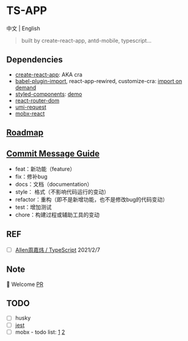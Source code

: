 # TS-APP

中文 | English

> built by create-react-app, antd-mobile, typescript...

## Dependencies

- [create-react-app](https://create-react-app.dev/): AKA cra
- [babel-plugin-import](https://www.npmjs.com/package/babel-plugin-import), react-app-rewired, customize-cra: [import on demand](https://mobile.ant.design/docs/react/use-with-create-react-app-cn#%E6%8C%89%E9%9C%80%E5%8A%A0%E8%BD%BD)
- [styled-components](https://styled-components.com/docs/basics#getting-started): [demo](https://www.joshwcomeau.com/css/styled-components/)
- [react-router-dom](https://reactrouter.com/web/guides/quick-start)
- [umi-request](https://github.com/umijs/umi-request)
- [mobx-react](https://github.com/mobxjs/mobx-react)

## [Roadmap](https://github.com/xzl-org/ts-app/projects/1)

## [Commit Message Guide](http://www.ruanyifeng.com/blog/2016/01/commit_message_change_log.html)

- feat：新功能（feature）
- fix：修补bug
- docs：文档（documentation）
- style： 格式（不影响代码运行的变动）
- refactor：重构（即不是新增功能，也不是修改bug的代码变动）
- test：增加测试
- chore：构建过程或辅助工具的变动

## REF
- [ ] [Allen周嘉炜 / TypeScript](https://www.yuque.com/allenzhoujiawei/sqqldb) 2021/2/7

## Note

:handshake: Welcome [PR](https://github.com/xzl-org/ts-app/pulls)

## TODO

- [ ] husky
- [ ] [jest](https://www.youtube.com/watch?v=hOg40xBA_xk&list=PL_Ykv8s0HisuwMWMc-CvfDOFQVTRBoR--&index=6)
- [ ] mobx - todo list: [1](https://segmentfault.com/a/1190000015387255) [2](https://zhuanlan.zhihu.com/p/88374561)
